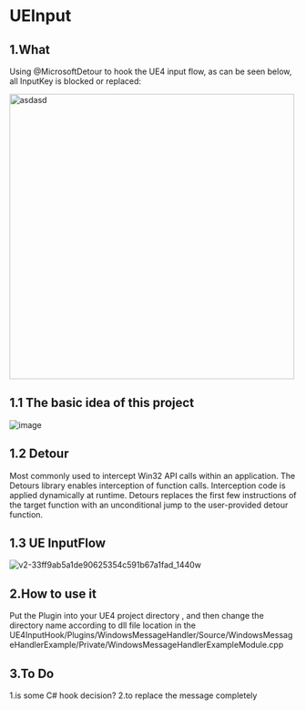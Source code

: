# UEInput

## **1.What**
Using @MicrosoftDetour to hook the UE4 input flow, as can be seen below, all InputKey is blocked or replaced:

<img width="500" alt="asdasd" src="https://user-images.githubusercontent.com/43289834/153576189-eaf1aaec-7c5e-486b-af3b-3c374f221ad2.PNG">

## **1.1 The basic idea of this project**

![image](https://user-images.githubusercontent.com/43289834/155071798-c8c586ff-650e-41c0-be65-13248d2e7db2.png)

## **1.2 Detour** 

Most commonly used to intercept Win32 API calls within an application.
The Detours library enables interception of function calls. Interception code is applied dynamically at runtime. Detours replaces the first few instructions of the target function with an unconditional jump to the user-provided detour function.

## **1.3 UE InputFlow**

![v2-33ff9ab5a1de90625354c591b67a1fad_1440w](https://user-images.githubusercontent.com/43289834/155072114-967a26e0-d4fc-4157-b50e-1e9a3771a6ec.png)


## **2.How to use it**
Put the Plugin into your UE4 project directory , and then change the directory name according to dll file location in the 
UE4InputHook/Plugins/WindowsMessageHandler/Source/WindowsMessageHandlerExample/Private/WindowsMessageHandlerExampleModule.cpp

## **3.To Do** 
   1.is some C# hook decision?
   2.to replace the message completely

